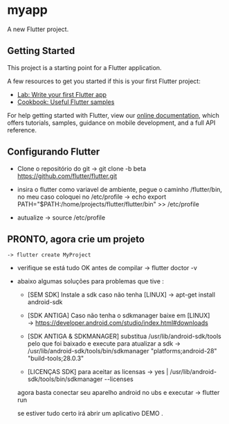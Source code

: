 # myapp

A new Flutter project.

## Getting Started

This project is a starting point for a Flutter application.

A few resources to get you started if this is your first Flutter project:

- [Lab: Write your first Flutter app](https://flutter.io/docs/get-started/codelab)
- [Cookbook: Useful Flutter samples](https://flutter.io/docs/cookbook)

For help getting started with Flutter, view our 
[online documentation](https://flutter.io/docs), which offers tutorials, 
samples, guidance on mobile development, and a full API reference.


## Configurando Flutter
- Clone o repositório do git -> git clone -b beta https://github.com/flutter/flutter.git

- insira o flutter como variavel de ambiente, pegue o caminho <workspace>/flutter/bin, no meu caso coloquei no /etc/profile 
    -> echo export PATH="$PATH:/home/projects/flutter/flutter/bin" >> /etc/profile

- autualize 
    -> source /etc/profile

## PRONTO, agora crie um projeto 
    -> flutter create MyProject

- verifique se está tudo OK antes de compilar 
    -> flutter doctor -v

- abaixo algumas soluções para problemas que tive :
    - [SEM SDK]    Instale a sdk caso não tenha [LINUX] 
        -> apt-get install android-sdk
   
    - [SDK ANTIGA] Caso não tenha o sdkmanager baixe em [LINUX]  
        -> https://developer.android.com/studio/index.html#downloads
   
    - [SDK ANTIGA & SDKMANAGER] substitua /usr/lib/android-sdk/tools pelo que foi baixado e execute para atualizar a sdk 
        -> /usr/lib/android-sdk/tools/bin/sdkmanager "platforms;android-28" "build-tools;28.0.3"
   
    - [LICENÇAS SDK] para aceitar as licensas 
        -> yes | /usr/lib/android-sdk/tools/bin/sdkmanager --licenses

  agora basta conectar seu aparelho android no ubs e executar
    -> flutter run

    se estiver tudo certo irá abrir um aplicativo DEMO .
